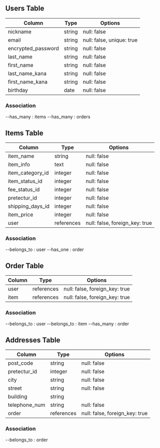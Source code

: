 ## Users Table
| Column             | Type       | Options                       |
|--------------------|------------|-------------------------------|
| nickname           | string     | null: false                   |
| email              | string     | null: false, unique: true     |
| encrypted_password | string     | null: false                   |
| last_name          | string     | null: false                   |
| first_name         | string     | null: false                   |
| last_name_kana     | string     | null: false                   |
| first_name_kana    | string     | null: false                   |
| birthday           | date       | null: false                   |

### Association
--has_many : items
--has_many : orders


## Items Table
| Column             |Type        |Options                         |
|--------------------|------------|--------------------------------|
| item_name          | string     | null: false                    |
| item_info          | text       | null: false                    |
| item_category_id   | integer    | null: false                    |
| item_status_id     | integer    | null: false                    |
| fee_status_id      | integer    | null: false                    |
| pretectur_id       | integer    | null: false                    |
| shipping_days_id   | integer    | null: false                    |
| item_price         | integer    | null: false                    |
| user               | references | null: false, foreign_key: true |

### Association
--belongs_to : user
--has_one   : order


## Order Table
| Column             | Type       | Options                        |
|--------------------|------------|--------------------------------|
| user               | references | null: false, foreign_key: true |
| item               | references | null: false, foreign_key: true |

### Association
--belongs_to : user
--belongs_to : item
--has_many  : order


## Addresses Table
| Column             | Type       | Options                        |
|--------------------|------------|--------------------------------|
| post_code          | string     | null: false                    |
| pretectur_id       | integer    | null: false                    |
| city               | string     | null: false                    |
| street             | string     | null: false                    |
| building           | string     |                                |
| telephone_num      | string     | null: false                    |
| order              | references | null: false, foreign_key: true |

### Association
--belongs_to :  order